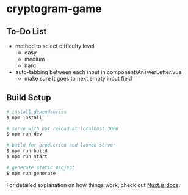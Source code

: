 # cryptogram-game

## To-Do List
- method to select difficulty level
  - easy
  - medium
  - hard
- auto-tabbing between each input in component/AnswerLetter.vue
  - make sure it goes to next empty input field

## Build Setup

```bash
# install dependencies
$ npm install

# serve with hot reload at localhost:3000
$ npm run dev

# build for production and launch server
$ npm run build
$ npm run start

# generate static project
$ npm run generate
```

For detailed explanation on how things work, check out [Nuxt.js docs](https://nuxtjs.org).
